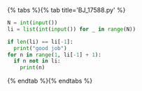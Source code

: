{% tabs %}{% tab title='BJ_17588.py' %}

```py
N = int(input())
li = list(int(input()) for _ in range(N))

if len(li) == li[-1]:
  print("good job")
for n in range(1, li[-1] + 1):
  if n not in li:
    print(n)
```

{% endtab %}{% endtabs %}
